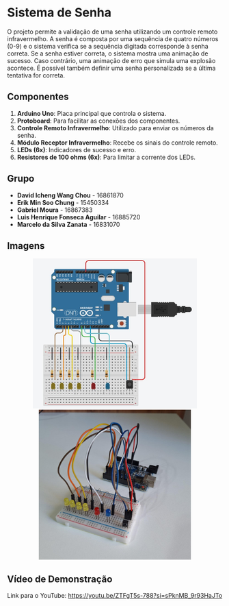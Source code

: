 # Sistema de Senha

O projeto permite a validação de uma senha utilizando um controle remoto infravermelho. A senha é composta por uma sequência de quatro números (0-9) e o sistema verifica se a sequência digitada corresponde à senha correta. Se a senha estiver correta, o sistema mostra uma animação de sucesso. Caso contrário, uma animação de erro que simula uma explosão acontece.
É possível também definir uma senha personalizada se a última tentativa for correta.

## Componentes

1. **Arduino Uno**: Placa principal que controla o sistema.
2. **Protoboard**: Para facilitar as conexões dos componentes.
3. **Controle Remoto Infravermelho**: Utilizado para enviar os números da senha.
4. **Módulo Receptor Infravermelho**: Recebe os sinais do controle remoto.
5. **LEDs (6x)**: Indicadores de sucesso e erro.
6. **Resistores de 100 ohms (6x)**: Para limitar a corrente dos LEDs.

## Grupo

- **David Icheng Wang Chou** - 16861870
- **Erik Min Soo Chung** - 15450334
- **Gabriel Moura** - 16867383
- **Luis Henrique Fonseca Aguilar** - 16885720
- **Marcelo da Silva Zanata** - 16831070

## Imagens

<p align="center">
    <img src="./assets/arduino-tinkercad.jpg" alt="Imagem 1" height="350" hspace="10">
    <img src="./assets/arduino.jpg" alt="Imagem 2" height="350" hspace="10">
</p>

## Vídeo de Demonstração

Link para o YouTube: <a href="https://youtu.be/ZTFgT5s-788?si=sPknMB_9r93HaJTo">https://youtu.be/ZTFgT5s-788?si=sPknMB_9r93HaJTo</a>

